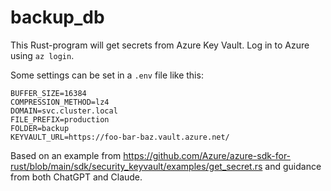 # backup_db
This Rust-program will get secrets from Azure Key Vault. Log in to Azure using `az login`.

Some settings can be set in a `.env` file like this:

```
BUFFER_SIZE=16384
COMPRESSION_METHOD=lz4
DOMAIN=svc.cluster.local
FILE_PREFIX=production
FOLDER=backup
KEYVAULT_URL=https://foo-bar-baz.vault.azure.net/
```

Based on an example from https://github.com/Azure/azure-sdk-for-rust/blob/main/sdk/security_keyvault/examples/get_secret.rs and guidance from both ChatGPT and Claude.
